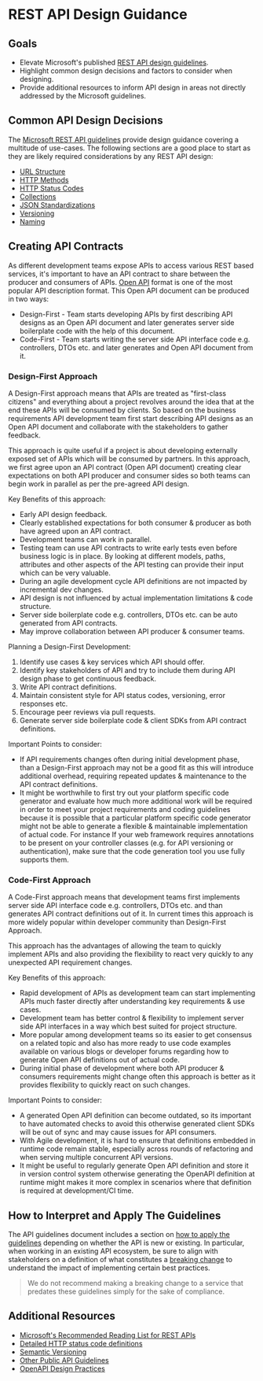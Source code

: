 # REST API Design Guidance

## Goals

* Elevate Microsoft's published [REST API design guidelines](https://github.com/microsoft/api-guidelines).
* Highlight common design decisions and factors to consider when designing.
* Provide additional resources to inform API design in areas not directly addressed by the Microsoft guidelines.

## Common API Design Decisions

The [Microsoft REST API guidelines](https://github.com/microsoft/api-guidelines) provide design guidance covering a multitude of use-cases.
The following sections are a good place to start as they are likely required considerations by any REST API design:

* [URL Structure](https://github.com/microsoft/api-guidelines/blob/vNext/Guidelines.md#71-url-structure)
* [HTTP Methods](https://github.com/microsoft/api-guidelines/blob/vNext/Guidelines.md#74-supported-methods)
* [HTTP Status Codes](https://github.com/microsoft/api-guidelines/blob/vNext/Guidelines.md#711-http-status-codes)
* [Collections](https://github.com/microsoft/api-guidelines/blob/vNext/Guidelines.md#9-collections)
* [JSON Standardizations](https://github.com/microsoft/api-guidelines/blob/vNext/Guidelines.md#11-json-standardizations)
* [Versioning](https://github.com/microsoft/api-guidelines/blob/vNext/Guidelines.md#12-versioning)
* [Naming](https://github.com/microsoft/api-guidelines/blob/vNext/Guidelines.md#17-naming-guidelines)

## Creating API Contracts

As different development teams expose APIs to access various REST based services, it's important to have an API contract to share between the producer and consumers of APIs. [Open API](https://www.openapis.org/) format is one of the most popular API description format. This Open API document can be produced in two ways:

* Design-First - Team starts developing APIs by first describing API designs as an Open API document and later generates server side boilerplate code with the help of this document.
* Code-First - Team starts writing the server side API interface code e.g. controllers, DTOs etc. and later generates and Open API document from it.

### Design-First Approach

A Design-First approach means that APIs are treated as "first-class citizens" and everything about a project revolves around the idea that at the end these APIs will be consumed by clients. So based on the business requirements API development team first start describing API designs as an Open API document and collaborate with the stakeholders to gather feedback.

This approach is quite useful if a project is about developing externally exposed set of APIs which will be consumed by partners. In this approach, we first agree upon an API contract (Open API document) creating clear expectations on both API producer and consumer sides so both teams can begin work in parallel as per the pre-agreed API design.

Key Benefits of this approach:

* Early API design feedback.
* Clearly established expectations for both consumer & producer as both have agreed upon an API contract.
* Development teams can work in parallel.
* Testing team can use API contracts to write early tests even before business logic is in place. By looking at different models, paths, attributes and other aspects of the API testing can provide their input which can be very valuable.
* During an agile development cycle API definitions are not impacted by incremental dev changes.
* API design is not influenced by actual implementation limitations & code structure.
* Server side boilerplate code e.g. controllers, DTOs etc. can be auto generated from API contracts.
* May improve collaboration between API producer & consumer teams.

Planning a Design-First Development:

1. Identify use cases & key services which API should offer.
2. Identify key stakeholders of API and try to include them during API design phase to get continuous feedback.
3. Write API contract definitions.
4. Maintain consistent style for API status codes, versioning, error responses etc.
5. Encourage peer reviews via pull requests.
6. Generate server side boilerplate code & client SDKs from API contract definitions.

Important Points to consider:

* If API requirements changes often during initial development phase, than a Design-First approach may not be a good fit as this will introduce additional overhead, requiring repeated updates & maintenance to the API contract definitions.
* It might be worthwhile to first try out your platform specific code generator and evaluate how much more additional work will be required in order to meet your project requirements and coding guidelines because it is possible that a particular platform specific code generator might not be able to generate a flexible & maintainable implementation of actual code. For instance If your web framework requires annotations to be present on your controller classes (e.g. for API versioning or authentication), make sure that the code generation tool you use fully supports them.

### Code-First Approach

A Code-First approach means that development teams first implements server side API interface code e.g. controllers, DTOs etc. and than generates API contract definitions out of it. In current times this approach is more widely popular within developer community than Design-First Approach.

This approach has the advantages of allowing the team to quickly implement APIs and also providing the flexibility to react very quickly to any unexpected API requirement changes.

Key Benefits of this approach:

* Rapid development of APIs as development team can start implementing APIs much faster directly after understanding key requirements & use cases.
* Development team has better control & flexibility to implement server side API interfaces in a way which best suited for project structure.
* More popular among development teams so its easier to get consensus on a related topic and also has more ready to use code examples available on various blogs or developer forums regarding how to generate Open API definitions out of actual code.
* During initial phase of development where both API producer & consumers requirements might change often this approach is better as it provides flexibility to quickly react on such changes.

Important Points to consider:

* A generated Open API definition can become outdated, so its important to have automated checks to avoid this otherwise generated client SDKs will be out of sync and may cause issues for API consumers.
* With Agile development, it is hard to ensure that definitions embedded in runtime code remain stable, especially across rounds of refactoring and when serving multiple concurrent API versions.
* It might be useful to regularly generate Open API definition and store it in version control system otherwise generating the OpenAPI definition at runtime might makes it more complex in scenarios where that definition is required at development/CI time.

## How to Interpret and Apply The Guidelines

The API guidelines document includes a section on [how to apply the guidelines](https://github.com/microsoft/api-guidelines/blob/vNext/Guidelines.md#4-interpreting-the-guidelines) depending on whether the API is new or existing.
In particular, when working in an existing API ecosystem, be sure to align with stakeholders on a definition of what constitutes a [breaking change](https://github.com/microsoft/api-guidelines/blob/vNext/Guidelines.md#123-definition-of-a-breaking-change) to understand the impact of implementing certain best practices.

> We do not recommend making a breaking change to a service that predates these guidelines simply for the sake of compliance.

## Additional Resources

* [Microsoft's Recommended Reading List for REST APIs](https://github.com/microsoft/api-guidelines/blob/vNext/Guidelines.md#31-recommended-reading)
* [Detailed HTTP status code definitions](https://www.restapitutorial.com/httpstatuscodes.html)
* [Semantic Versioning](https://semver.org/)
* [Other Public API Guidelines](http://apistylebook.com/design/guidelines/)
* [OpenAPI Design Practices](https://oai.github.io/Documentation/best-practices.html)
